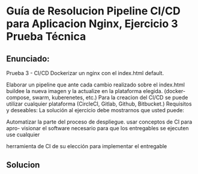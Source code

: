 # Guía de Resolucion Pipeline CI/CD para Aplicacion Nginx, Ejercicio 3 Prueba Técnica

## Enunciado:

Prueba 3 - CI/CD Dockerizar un nginx con el index.html default. 

Elaborar un pipeline que ante cada cambio realizado sobre el index.html buildee
la nueva imagen y la actualize en la plataforma elegida. (docker-compose,
swarm, kuberenetes, etc.) Para la creacion del CI/CD se puede utilizar cualquier
plataforma (CircleCI, Gitlab, Github, Bitbucket.)
Requisitos y deseables:
La solución al ejercicio debe mostrarnos que usted puede:

Automatizar la parte del proceso de despliegue. usar conceptos de CI para apro-
visionar el software necesario para que los entregables se ejecuten use cualquier

herramienta de CI de su elección para implementar el entregable


## Solucion

